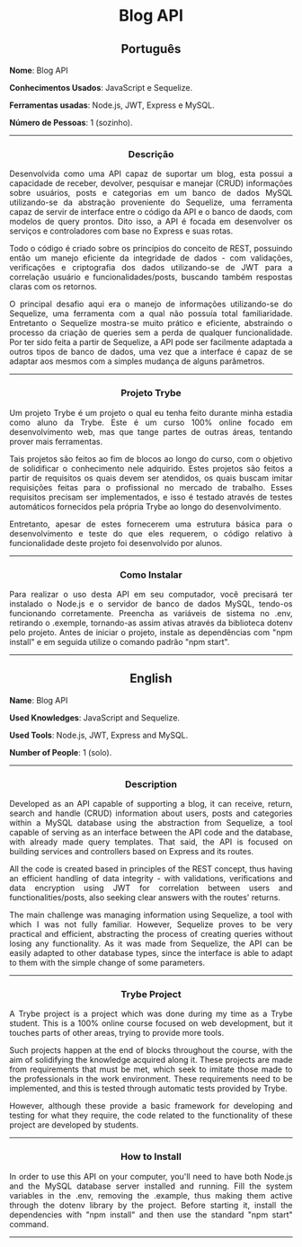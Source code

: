 <h1 align="center">Blog API</h1>

<h2 align="center">Português</h2>


**Nome**: Blog API

**Conhecimentos Usados**: JavaScript e Sequelize.

**Ferramentas usadas**: Node.js, JWT, Express e MySQL.

**Número de Pessoas**: 1 (sozinho).

-----------------------

<h3 align="center">Descrição</h3>

<p align="justify">Desenvolvida como uma API capaz de suportar um blog, esta possui a capacidade de receber, devolver, pesquisar e manejar (CRUD) informações sobre usuários, posts e categorias em um banco de dados MySQL utilizando-se da abstração proveniente do Sequelize, uma ferramenta capaz de servir de interface entre o código da API e o banco de daods, com modelos de query prontos. Dito isso, a API é focada em desenvolver os serviços e controladores com base no Express e suas rotas.</p>
<p align="justify">Todo o código é criado sobre os princípios do conceito de REST, possuindo então um manejo eficiente da integridade de dados - com validações, verificações e criptografia dos dados utilizando-se de JWT para a correlação usuário e funcionalidades/posts, buscando também respostas claras com os retornos. </p>
<p align="justify">O principal desafio aqui era o manejo de informações utilizando-se do Sequelize, uma ferramenta com a qual não possuía total familiaridade. Entretanto o Sequelize mostra-se muito prático e eficiente, abstraindo o processo da criação de queries sem a perda de qualquer funcionalidade. Por ter sido feita a partir de Sequelize, a API pode ser facilmente adaptada a outros tipos de banco de dados, uma vez que a interface é capaz de se adaptar aos mesmos com a simples mudança de alguns parâmetros.</p>

-----------------------

<h3 align="center">Projeto Trybe</h3>

  <p align="justify">Um projeto Trybe é um projeto o qual eu tenha feito durante minha estadia como aluno da Trybe. Este é um curso 100% online focado em desenvolvimento web, mas que tange partes de outras áreas, tentando prover mais ferramentas.</p>
  <p align="justify">Tais projetos são feitos ao fim de blocos ao longo do curso, com o objetivo de solidificar o conhecimento nele adquirido. Estes projetos são feitos a partir de requisitos os quais devem ser atendidos, os quais buscam imitar requisições feitas para o profissional no mercado de trabalho. Esses requisitos precisam ser implementados, e isso é testado através de testes automáticos fornecidos pela própria Trybe ao longo do desenvolvimento.</p>
  <p align="justify">Entretanto, apesar de estes fornecerem uma estrutura básica para o desenvolvimento e teste do que eles requerem, o código relativo à funcionalidade deste projeto foi desenvolvido por alunos.</p>

-----------------------

<h3 align="center">Como Instalar</h3>
<p align="justify">Para realizar o uso desta API em seu computador, você precisará ter instalado o Node.js e o servidor de banco de dados MySQL, tendo-os funcionando corretamente. Preencha as variáveis de sistema no .env, retirando o .exemple, tornando-as assim ativas através da biblioteca dotenv pelo projeto. Antes de iniciar o projeto, instale as dependências com "npm install" e em seguida utilize o comando padrão "npm start". </p>

-----------------------

<h2 align="center">English</h2>


**Name**: Blog API

**Used Knowledges**: JavaScript and Sequelize.

**Used Tools**: Node.js, JWT, Express and MySQL.

**Number of People**: 1 (solo).

-----------------------

<h3 align="center">Description</h3>

<p align="justify">Developed as an API capable of supporting a blog, it can receive, return, search and handle (CRUD) information about users, posts and categories within a MySQL database using the abstraction from Sequelize, a tool capable of serving as an interface between the API code and the database, with already made query templates. That said, the API is focused on building services and controllers based on Express and its routes.</p>
<p align="justify">All the code is created based in principles of the REST concept, thus having an efficient handling of data integrity - with validations, verifications and data encryption using JWT for correlation between users and functionalities/posts, also seeking clear answers with the routes' returns.</p>
<p align="justify">The main challenge was managing information using Sequelize, a tool with which I was not fully familiar. However, Sequelize proves to be very practical and efficient, abstracting the process of creating queries without losing any functionality. As it was made from Sequelize, the API can be easily adapted to other database types, since the interface is able to adapt to them with the simple change of some parameters.</p>

-----------------------

<h3 align="center">Trybe Project</h3>

  <p align="justify">A Trybe project is a project which was done during my time as a Trybe student. This is a 100% online course focused on web development, but it touches parts of other areas, trying to provide more tools.</p>
  <p align="justify">Such projects happen at the end of blocks throughout the course, with the aim of solidifying the knowledge acquired along  it. These projects are made from requirements that must be met, which seek to imitate those made to the professionals in the work environment. These requirements need to be implemented, and this is tested through automatic tests provided by Trybe.</p>
  <p align="justify">However, although these provide a basic framework for developing and testing for what they require, the code related to the functionality of these project are developed by students.</p>

-----------------------

<h3 align="center">How to Install</h3>
<p align="justify">In order to use this API on your computer, you'll need to have both Node.js and the MySQL database server installed and running. Fill the system variables in the .env, removing the .example, thus making them active through the dotenv library by the project. Before starting it, install the dependencies with "npm install" and then use the standard "npm start" command.</p>

-----------------------

